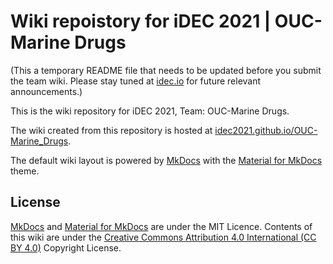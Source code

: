 # Wiki repoistory for iDEC 2021 | OUC-Marine Drugs

(This a temporary README file that needs to be updated before you submit the team wiki. Please stay tuned at [idec.io](https://idec.io) for future relevant announcements.)

This is the wiki repository for iDEC 2021, Team: OUC-Marine Drugs.

The wiki created from this repository is hosted at [idec2021.github.io/OUC-Marine_Drugs](https://idec2021.github.io/OUC-Marine_Drugs).

The default wiki layout is powered by [MkDocs](http://mkdocs.org) with the [Material for MkDocs](https://squidfunk.github.io/mkdocs-material/) theme.

## License

[MkDocs](http://mkdocs.org) and [Material for MkDocs](https://squidfunk.github.io/mkdocs-material/) are under the MIT Licence. Contents of this wiki are under the [Creative Commons Attribution 4.0 International (CC BY 4.0)](https://creativecommons.org/licenses/by/4.0/legalcode) Copyright License.